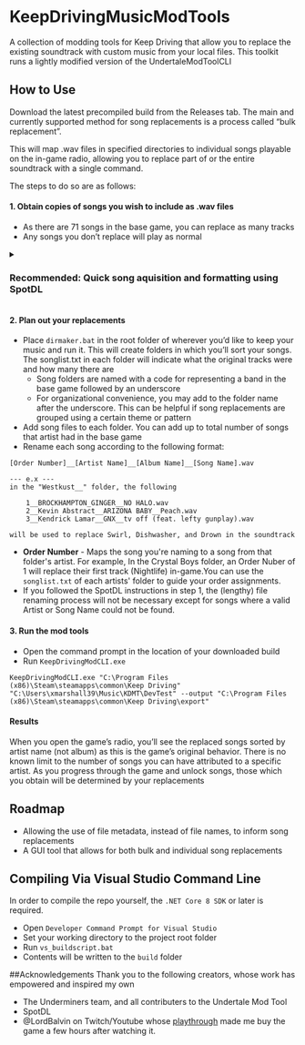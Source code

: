 # KeepDrivingMusicModTools

A collection of modding tools for Keep Driving that allow you to replace the existing soundtrack with custom music from your local files. This toolkit runs a lightly modified version of the UndertaleModToolCLI

## How to Use
Download the latest precompiled build from the Releases tab. The main and currently supported method for song replacements is a process called “bulk replacement”.

This will map .wav files in specified directories to individual songs playable on the in-game radio, allowing you to replace part of or the entire soundtrack with a single command.

The steps to do so are as follows:
  
#### 1. Obtain copies of songs you wish to include as .wav files
- As there are 71 songs in the base game, you can replace as many tracks
- Any songs you don’t replace will play as normal
<Details>
<Summary><h3>Recommended: Quick song aquisition and formatting using SpotDL</h3></Summary>
  
In step 2, you'll find that the .wav files we use must be named a specific way for bulk replacement compatbility. If you plan on aquiring songs using [SpotDL](https://github.com/spotDL/spotify-downloader), I've included a script to automate this process. Spotify playlists are also a great way to manage your OST's and share them with others!

- Install [Python](https://www.python.org/downloads/) (version 3.10 or higher) and add it to your PATH
- Open the Command Prompt and add SpotDL to python by running `pip install spotdl`
- Open/navigate Command Prompt to the location of `kdmt-song-formatter.py` and run it in accordance with the following example
```
python kdmt-song-formatter [SONG_DOWNLOAD_LOCATION] [SPOTIFY SONG/PLAYLIST LINK]

--- e.x ---
python kdmt-song-formatter C:\Users\xmarshall39\Music\KDMT\FormatterTesting https://open.spotify.com/playlist/6efZ86E292MgcVIUoziP86?si=98251fa7e0b445c4

--- output ---
  1__Fugees__The Score (Expanded Edition)__Fu-Gee-La.wav
  2____3 __Living With Determination --.wav
  3__MAXIMUM THE HORMONE__Yoshu Fukushu__F.wav
  4__Bad Bunny__YHLQMDLG__3.wav
  5__Jessie Reyez__PAID IN MEMORIES__CUDN’T B ME.wav
```
- You may use `.` as the `[SONG_DOWNLOAD_LOCATION]` to download files to the current directory
- Optionally, add `-u` or `--unicode` to the end of your command to allow unicode characters in the song name output. For example:
```
python kdmt-song-formatter . https://open.spotify.com/playlist/6efZ86E292MgcVIUoziP86?si=98251fa7e0b445c4 --unicode

--- output ---
  1__Fugees__The Score (Expanded Edition)__Fu-Gee-La.wav
  2__アトラスサウンドチーム__ペルソナ3 オリジナル・サウンドトラック__Living With Determination -巌戸台分寮アレンジ-.wav
  3__MAXIMUM THE HORMONE__Yoshu Fukushu__F.wav
  4__Bad Bunny__YHLQMDLG__3.wav
  5__Jessie Reyez__PAID IN MEMORIES__CUDN’T B ME.wav
```
- NOTE: Ascii characters disallowed in Windows filenames will be excluded, which is why the Bad Bunny song `<3` gets saved as `3`
</Details>

#### 2. Plan out your replacements
- Place `dirmaker.bat` in the root folder of wherever you’d like to keep your music and run it. This will create folders in which you’ll sort your songs. The songlist.txt in each folder will indicate what the original tracks were and how many there are
  - Song folders are named with a code for representing a band in the base game followed by an underscore
  - For organizational convenience, you may add to the folder name after the underscore. This can be helpful if song replacements are grouped using a certain theme or pattern
- Add song files to each folder. You can add up to total number of songs that artist had in the base game
- Rename each song according to the following format:
    
```
[Order Number]__[Artist Name]__[Album Name]__[Song Name].wav

--- e.x ---
in the "Westkust__" folder, the following

    1__BROCKHAMPTON_GINGER__NO HALO.wav
    2__Kevin Abstract__ARIZONA BABY__Peach.wav
    3__Kendrick Lamar__GNX__tv off (feat. lefty gunplay).wav

will be used to replace Swirl, Dishwasher, and Drown in the soundtrack
```
- **Order Number** - Maps the song you're naming to a song from that folder's artist. For example, In the Crystal Boys folder, an Order Nuber of 1 will replace their first track (Nightlife) in-game.You can use the `songlist.txt` of each artists' folder to guide your order assignments.
- If you followed the SpotDL instructions in step 1, the (lengthy) file renaming process will not be necessary except for songs where a valid Artist or Song Name could not be found.

#### 3. Run the mod tools
* Open the command prompt in the location of your downloaded build
* Run `KeepDrivingModCLI.exe`
```batch
KeepDrivingModCLI.exe "C:\Program Files (x86)\Steam\steamapps\common\Keep Driving" "C:\Users\xmarshall39\Music\KDMT\DevTest" --output "C:\Program Files (x86)\Steam\steamapps\common\Keep Driving\export"
```
#### Results
When you open the game’s radio, you’ll see the replaced songs sorted by artist name (not album) as this is the game’s original behavior. There is no known limit to the number of songs you can have attributed to a specific artist. As you progress through the game and unlock songs, those which you obtain will be determined by your replacements

## Roadmap
* Allowing the use of file metadata, instead of file names, to inform song replacements
* A GUI tool that allows for both bulk and individual song replacements

## Compiling Via Visual Studio Command Line
In order to compile the repo yourself, the `.NET Core 8 SDK` or later is required.

- Open `Developer Command Prompt for Visual Studio`
- Set your working directory to the project root folder
- Run `vs_buildscript.bat`
- Contents will be written to the `build` folder

##Acknowledgements
Thank you to the following creators, whose work has empowered and inspired my own
- The Underminers team, and all contributers to the Undertale Mod Tool
- SpotDL
- @LordBalvin on Twitch/Youtube whose [playthrough](https://www.youtube.com/watch?v=B3oWYbKgb7o) made me buy the game a few hours after watching it.
